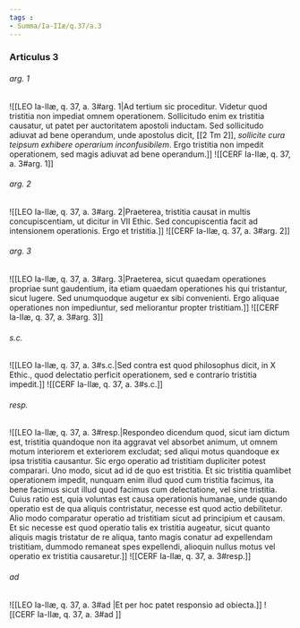 ```yaml
---
tags : 
- Summa/Ia-IIæ/q.37/a.3
---
```


### Articulus 3

###### arg. 1
![[LEO Ia-IIæ, q. 37, a. 3#arg. 1|Ad tertium sic proceditur. Videtur quod tristitia non impediat omnem operationem. Sollicitudo enim ex tristitia causatur, ut patet per auctoritatem apostoli inductam. Sed sollicitudo adiuvat ad bene operandum, unde apostolus dicit, [[2 Tm 2]], *sollicite cura teipsum exhibere operarium inconfusibilem*. Ergo tristitia non impedit operationem, sed magis adiuvat ad bene operandum.]]
![[CERF Ia-IIæ, q. 37, a. 3#arg. 1]]

###### arg. 2
![[LEO Ia-IIæ, q. 37, a. 3#arg. 2|Praeterea, tristitia causat in multis concupiscentiam, ut dicitur in VII Ethic. Sed concupiscentia facit ad intensionem operationis. Ergo et tristitia.]]
![[CERF Ia-IIæ, q. 37, a. 3#arg. 2]]

###### arg. 3
![[LEO Ia-IIæ, q. 37, a. 3#arg. 3|Praeterea, sicut quaedam operationes propriae sunt gaudentium, ita etiam quaedam operationes his qui tristantur, sicut lugere. Sed unumquodque augetur ex sibi convenienti. Ergo aliquae operationes non impediuntur, sed meliorantur propter tristitiam.]]
![[CERF Ia-IIæ, q. 37, a. 3#arg. 3]]

###### s.c.
![[LEO Ia-IIæ, q. 37, a. 3#s.c.|Sed contra est quod philosophus dicit, in X Ethic., quod delectatio perficit operationem, sed e contrario tristitia impedit.]]
![[CERF Ia-IIæ, q. 37, a. 3#s.c.]]

###### resp.
![[LEO Ia-IIæ, q. 37, a. 3#resp.|Respondeo dicendum quod, sicut iam dictum est, tristitia quandoque non ita aggravat vel absorbet animum, ut omnem motum interiorem et exteriorem excludat; sed aliqui motus quandoque ex ipsa tristitia causantur. Sic ergo operatio ad tristitiam dupliciter potest comparari. Uno modo, sicut ad id de quo est tristitia. Et sic tristitia quamlibet operationem impedit, nunquam enim illud quod cum tristitia facimus, ita bene facimus sicut illud quod facimus cum delectatione, vel sine tristitia. Cuius ratio est, quia voluntas est causa operationis humanae, unde quando operatio est de qua aliquis contristatur, necesse est quod actio debilitetur. Alio modo comparatur operatio ad tristitiam sicut ad principium et causam. Et sic necesse est quod operatio talis ex tristitia augeatur, sicut quanto aliquis magis tristatur de re aliqua, tanto magis conatur ad expellendam tristitiam, dummodo remaneat spes expellendi, alioquin nullus motus vel operatio ex tristitia causaretur.]]
![[CERF Ia-IIæ, q. 37, a. 3#resp.]]

###### ad 
![[LEO Ia-IIæ, q. 37, a. 3#ad |Et per hoc patet responsio ad obiecta.]]
![[CERF Ia-IIæ, q. 37, a. 3#ad ]]

